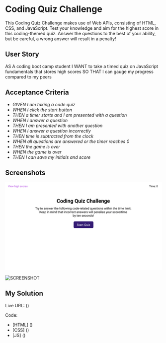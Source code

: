 # Coding Quiz Challenge

This Coding Quiz Challenge makes use of Web APIs, consisting of HTML, CSS, and JavaScript. Test your knowledge and aim for the highest score in this coding-themed quiz. Answer the questions to the best of your ability, but be careful, a wrong answer will result in a penalty! 

## User Story

AS A coding boot camp student
I WANT to take a timed quiz on JavaScript fundamentals that stores high scores
SO THAT I can gauge my progress compared to my peers

## Acceptance Criteria

* _GIVEN I am taking a code quiz_
* _WHEN I click the start button_
* _THEN a timer starts and I am presented with a question_
* _WHEN I answer a question_
* _THEN I am presented with another question_
* _WHEN I answer a question incorrectly_
* _THEN time is subtracted from the clock_
* _WHEN all questions are answered or the timer reaches 0_
* _THEN the game is over_
* _WHEN the game is over_
* _THEN I can save my initials and score_

## Screenshots

![MOCKUP](https://github.com/stewk033/coding-quiz/blob/main/assets/images/04-web-apis-homework-demo.gif)

![SCREENSHOT]()

## My Solution

Live URL: ()

Code:
* [HTML] ()
* [CSS] ()
* [JS] ()